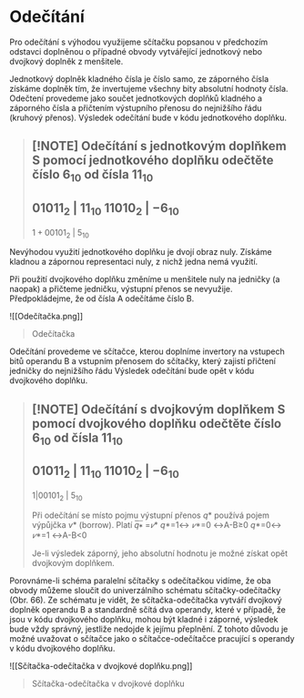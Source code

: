 # Odečítání
Pro odečítání s výhodou využijeme sčítačku popsanou v předchozím odstavci doplněnou o případné obvody vytvářející jednotkový nebo dvojkový doplněk z menšitele.

Jednotkový doplněk kladného čísla je číslo samo, ze záporného čísla získáme doplněk tím, že invertujeme všechny bity absolutní hodnoty čísla. Odečtení provedeme jako součet jednotkových doplňků kladného a záporného čísla a přičtením výstupního přenosu do nejnižšího řádu (kruhový přenos). Výsledek odečítání bude v kódu jednotkového doplňku.

> [!NOTE] Odečítání s jednotkovým doplňkem
> **S pomocí jednotkového doplňku odečtěte číslo $6_{10}$ od čísla $11_{10}$**
> ---
> $0 1011_2$ | $11_{10}$
> $1 1010_2$ | $-6_{10}$
> ---
> $1+00101_2$ | $5_{10}$

Nevýhodou využití jednotkového doplňku je dvojí obraz nuly. Získáme kladnou a zápornou
representaci nuly, z nichž jedna nemá využití.

Při použití dvojkového doplňku změníme u menšitele nuly na jedničky (a naopak) a
přičteme jedničku, výstupní přenos se nevyužije. Předpokládejme, že od čísla A odečítáme číslo B.

![[Odečítačka.png]] 
>Odečítačka

Odečítání provedeme ve sčítačce, kterou doplníme invertory na vstupech bitů operandu B a vstupním přenosem do sčítačky, který zajistí přičtení jedničky do nejnižšího řádu  Výsledek odečítání bude opět v kódu dvojkového doplňku.

> [!NOTE] Odečítání s dvojkovým doplňkem
> **S pomocí dvojkového doplňku odečtěte číslo $6_{10}$ od čísla $11_{10}$**
> ---
> $0 1011_2$ | $11_{10}$
> $1 1010_2$ | $-6_{10}$
> ---
> $1|00101_2$ | $5_{10}$
> 
>Při odečítání se místo pojmu výstupní přenos $q*$ používá pojem výpůjčka $v*$ (borrow).
>Platí  𝑞̅̅∗̅ =$𝑣*$
>$q*$=1↔ $𝑣*$=0 ↔A-B≥0
>$q*$=0↔ $𝑣*$=1 ↔A-B<0
>
>Je-li výsledek záporný, jeho absolutní hodnotu je možné získat opět dvojkovým doplňkem.

Porovnáme-li schéma paralelní sčítačky s odečítačkou vidíme, že oba obvody můžeme sloučit do univerzálního schématu sčítačky-odečítačky (Obr. 66). Ze schématu je vidět, že sčítačka-odečítačka vytváří dvojkový doplněk operandu B a standardně sčítá dva operandy, které v případě, že jsou v kódu dvojkového doplňku, mohou být kladné i záporné, výsledek bude vždy správný, jestliže nedojde k jejímu přeplnění. Z tohoto důvodu je možné uvažovat o sčítačce jako o sčítačce-odečítačce pracující s operandy v kódu dvojkového doplňku.

![[Sčítačka-odečítačka v dvojkové doplňku.png]]
>Sčítačka-odečítačka v dvojkové doplňku
